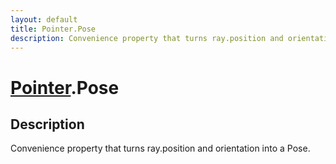 ```yaml
---
layout: default
title: Pointer.Pose
description: Convenience property that turns ray.position and orientation into a Pose.
---
```

# [Pointer]({{site.url}}/Pages/Reference/Pointer.html).Pose

## Description
Convenience property that turns ray.position and orientation
into a Pose.


